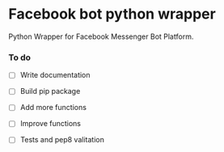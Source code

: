 # Facebook bot python wrapper
Python Wrapper for Facebook Messenger Bot Platform.

### To do

- [ ] Write documentation
- [ ] Build pip package
- [ ] Add more functions
- [ ] Improve functions
- [ ] Tests and pep8 valitation

